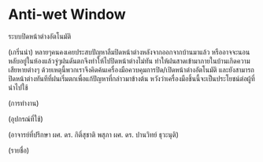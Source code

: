 # Anti-wet Window

ระบบปิดหน้าต่างอัตโนมัติ

(เกริ่นนำ)
  หลายๆคนคงเคยประสบปัญหาลืมปิดหน้าต่างหลังจากออกจากบ้านมาแล้ว หรืออาจจะนอนหลับอยู่ในห้องแล้วจู่ๆฝนดันตกจึงทำให้ไปปิดหน้าต่างไม่ทัน ทำให้ฝนสาดเข้ามาภายในบ้านเกิดความเสียหายต่างๆ 
  ด้วยเหตุนี้พวกเราจึงคิดค้นเครื่องมือควบคุมการปิด/เปิดหน้าต่างอัตโนมัติ และยังสามารถปิดหน้าต่างทันทีที่ฝนเริ่มตกเพื่อแก้ปัญหาที่กล่าวมาข้างต้น หวังว่าเครื่องมือชิ้นนี้จะเป็นประโยชน์ต่อผู้ที่นำไปใช้

(การทำงาน)

(อุปกรณ์ที่ใช้)

(อาจารย์ที่ปรึกษา 
ผศ. ดร. กิติ์สุชาติ พสุภา
ผศ. ดร. ปานวิทย์ ธุวะนุติ)

(รายชื่อ)

